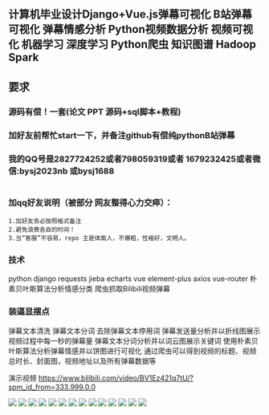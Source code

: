 ## 计算机毕业设计Django+Vue.js弹幕可视化 B站弹幕可视化 弹幕情感分析 Python视频数据分析 视频可视化 机器学习 深度学习 Python爬虫 知识图谱 Hadoop Spark

## 要求
### 源码有偿！一套(论文 PPT 源码+sql脚本+教程)

### 
### 加好友前帮忙start一下，并备注github有偿纯pythonB站弹幕
### 我的QQ号是2827724252或者798059319或者 1679232425或者微信:bysj2023nb 或bysj1688

# 

### 加qq好友说明（被部分 网友整得心力交瘁）：
    1.加好友务必按照格式备注
    2.避免浪费各自的时间！
    3.当“客服”不容易，repo 主是体面人，不爆粗，性格好，文明人。

### 技术
python django requests jieba echarts vue element-plus axios vue-router 朴素贝叶斯算法分析情感分类 爬虫抓取Bilibili视频弹幕 

### 装逼显摆点
  弹幕文本清洗 弹幕文本分词 去除弹幕文本停用词 弹幕发送量分析并以折线图展示视频过程中每一秒的弹幕量 弹幕文本分词分析并以词云图展示关键词 
  使用朴素贝叶斯算法分析弹幕情感并以饼图进行可视化 通过爬虫可以得到视频的标题、视频总时长、封面图，视频地址以及所有弹幕数据等

演示视频
https://www.bilibili.com/video/BV1Ez421q7tU/?spm_id_from=333.999.0.0


![](1.png)
![](2.png)
![](3.png)
![](4.png)
![](5.png)
![](6.png)
![](7.png)
![](8.png)
![](9.png)
![](10.png)
![](11.png)
![](12.png)
![](13.png)
![](14.png)


